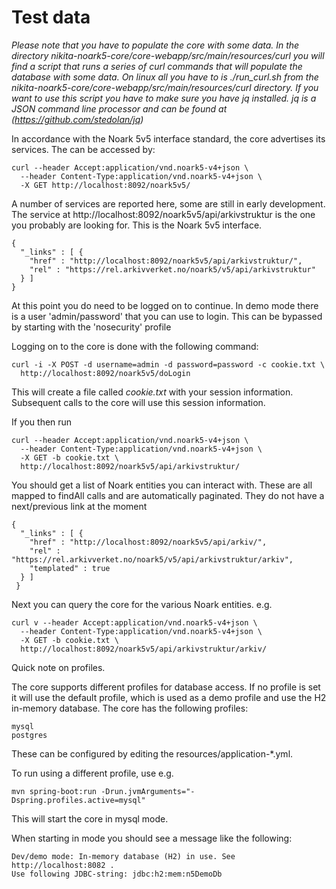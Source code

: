 # Test data

*Please note that you have to populate the core with some data. In the
directory nikita-noark5-core/core-webapp/src/main/resources/curl you will find
a script that runs a series of curl commands that will populate the database
with some data. On linux all you have to is ./run_curl.sh from the
nikita-noark5-core/core-webapp/src/main/resources/curl directory. If you want
to use this script you have to make sure you have jq installed. jq is a JSON
command line processor and can be found at (https://github.com/stedolan/jq)*
 
In accordance with the Noark 5v5 interface standard, the core advertises its
services. The can be accessed by:

    curl --header Accept:application/vnd.noark5-v4+json \
      --header Content-Type:application/vnd.noark5-v4+json \
      -X GET http://localhost:8092/noark5v5/

A number of services are reported here, some are still in early development.
The service at  http://localhost:8092/noark5v5/api/arkivstruktur is the
one you probably are looking for. This is the Noark 5v5 interface.

    {
      "_links" : [ {
        "href" : "http://localhost:8092/noark5v5/api/arkivstruktur/",
        "rel" : "https://rel.arkivverket.no/noark5/v5/api/arkivstruktur"
      } ]
    }

At this point you do need to be logged on to continue. In demo mode there is a
user 'admin/password' that you can use to login. This can be bypassed by
starting with the 'nosecurity' profile
     
Logging on to the core is done with the following command:

    curl -i -X POST -d username=admin -d password=password -c cookie.txt \
      http://localhost:8092/noark5v5/doLogin

This will create a file called *cookie.txt* with your session information.
Subsequent calls to the core will use this session information.

If you then run
    
    curl --header Accept:application/vnd.noark5-v4+json \
      --header Content-Type:application/vnd.noark5-v4+json \
      -X GET -b cookie.txt \
      http://localhost:8092/noark5v5/api/arkivstruktur/

You should get a list of Noark entities you can interact with.  These are all
mapped to findAll calls and are automatically paginated. They do not have a
next/previous link at the moment

    {
      "_links" : [ {
        "href" : "http://localhost:8092/noark5v5/api/arkiv/",
        "rel" : "https://rel.arkivverket.no/noark5/v5/api/arkivstruktur/arkiv",
        "templated" : true
      } ]
     }

Next you can query the core for the various Noark entities. e.g.

    curl v --header Accept:application/vnd.noark5-v4+json \
      --header Content-Type:application/vnd.noark5-v4+json \
      -X GET -b cookie.txt \
      http://localhost:8092/noark5v5/api/arkivstruktur/arkiv/


Quick note on profiles.

The core supports different profiles for database access. If no 
profile is set it will use the default profile, which is used 
as a demo profile and use the H2 in-memory database. The core 
has the following profiles:

    mysql
    postgres

These can be configured by editing the resources/application-*.yml.

To run using a different profile, use e.g.

    mvn spring-boot:run -Drun.jvmArguments="-Dspring.profiles.active=mysql"

This will start the core in mysql mode.

When starting in  mode you should see a message like the following:

    Dev/demo mode: In-memory database (H2) in use. See http://localhost:8082 .
    Use following JDBC-string: jdbc:h2:mem:n5DemoDb


